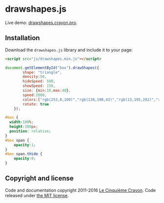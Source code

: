 # drawshapes.js

Live demo: [drawshapes.crayon.pro](http://drawshapes.crayon.pro/).

## Installation
Download the `drawshapes.js` library and include it to your page:
```html
<script src="js/drawshapes.min.js"></script>
```
```js
document.getElementById("box").drawShapes({
        shape: "triangle",
        density:50,
        hideSpeed: 500,
        showSpeed: 150,
        size: {min:10,max:40},
        speed:2000,
        colors:["rgb(253,8,100)","rgb(138,190,43)","rgb(13,195,202)","rgb(128,128,128)"],
        rotate: true
    });
```
```css
#box {
  width:100%;
  height:300px;
  position: relative;
}
#box span {
    opacity:1;
}
#box span.tHide {
    opacity:0;
}
```

## Copyright and license
Code and documentation copyright 2011-2016 [Le Cinquième Crayon](http://www.cinquiemecrayon.eu). Code released under [the MIT license](https://github.com/pistom/pageconsole.js/blob/master/LICENSE.md).